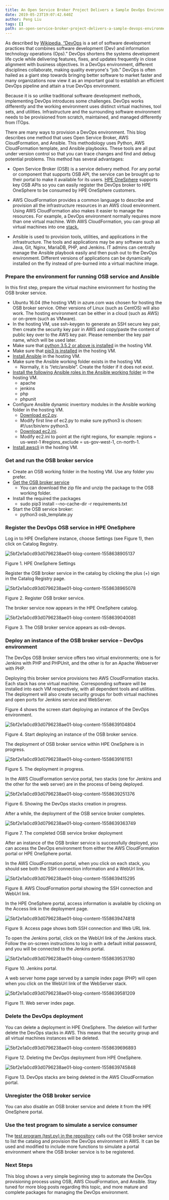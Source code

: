 ```yaml
---
title: An Open Service Broker Project Delivers a Sample DevOps Environment to AWS
date: 2019-05-23T19:07:42.640Z
author: Peng Liu 
tags: []
path: an-open-service-broker-project-delivers-a-sample-devops-environment-to-a
---
```

As described by [Wikipedia, “DevOps](https://en.wikipedia.org/wiki/DevOps) is a set of software development practices that combines software development (Dev) and information technology operations (Ops).” DevOps shortens the systems development life cycle while delivering features, fixes, and updates frequently in close alignment with business objectives. In a DevOps environment, different disciplines collaborate, making quality everyone's “job.” DevOps is often hailed as a giant step towards bringing better software to market faster and many organizations now view it as an important goal to establish an efficient DevOps pipeline and attain a true DevOps environment.  

Because it is so unlike traditional software development methods, implementing DevOps introduces some challenges. DevOps works differently and the working environment uses distinct virtual machines, tool sets, and utilities. Infrastructure and the surrounding software environment needs to be provisioned from scratch, maintained, and managed differently from ITOps.

There are many ways to provision a DevOps environment. This blog describes one method that uses Open Service Broker, AWS CloudFormation, and Ansible. This methodology uses Python, AWS CloudFormation template, and Ansible playbooks. These tools are all put under version control so that you can trace changes and find and debug potential problems. This method has several advantages:

* Open Service Broker (OSB) is a service delivery method. For any portal or component that supports OSB API, the service can be brought up to their portal to make it available for its users. [HPE OneSphere](https://www.hpe.com/us/en/solutions/cloud/onesphere.html) supports key OSB APIs so you can easily register the DevOps broker to HPE OneSphere to be consumed by HPE OneSphere customers.

* AWS CloudFormation provides a common language to describe and provision all the infrastructure resources in an AWS cloud environment. Using AWS CloudFormation also makes it easier to manage the resources. For example, a DevOps environment normally requires more than one virtual machine. With AWS CloudFormation, you can group all virtual machines into one [stack.](https://docs.aws.amazon.com/AWSCloudFormation/latest/UserGuide/stacks.html)

* Ansible is used to provision tools, utilities, and applications in the infrastructure. The tools and applications may be any software such as Java, Git, Nginx, MariaDB, PHP, and Jenkins. IT admins can centrally manage the Ansible playbook easily and then push out to the DevOps environment. Different versions of applications can be dynamically installed on the fly instead of pre-burned into a virtual machine image.

### Prepare the environment for running OSB service and Ansible

In this first step, prepare the virtual machine environment for hosting the OSB broker service.

* Ubuntu 16.04 (the hosting VM) in azure.com was chosen for hosting the OSB broker service. Other versions of Linux (such as CentOS) will also work. The hosting environment can be either in a cloud (such as AWS) or on-prem (such as VMware).
* In the hosting VM, use ssh-keygen to generate an SSH secure key pair, then create the security key pair in AWS and copy/paste the content of public key over to the AWS key pair. Please remember the key pair name, which will be used later.
* Make sure that [python 3.5.2 or above is installed](http://ubuntuhandbook.org/index.php/2017/07/install-python-3-6-1-in-ubuntu-16-04-lts/) in the hosting VM. 
* Make sure that [pip3 is installed](https://linuxize.com/post/how-to-install-pip-on-ubuntu-18.04/) in the hosting VM.
* [Install Ansible](https://tecadmin.net/install-ansible-on-ubuntu-16-04-xenial/) in the hosting VM.
* Make sure the Ansible working folder exists in the hosting VM.
    * Normally, it is “/etc/ansible”. Create the folder if it does not exist.
* [Install the following Ansible roles in the Ansible working folder](https://docs.ansible.com/ansible/latest/reference_appendices/galaxy.html#installing-roles) in the hosting VM.
    * apache
    * jenkins
    * php
    * phpunit
* Configure Ansible dynamic inventory modules in the Ansible working folder in the hosting VM.  
    * [Download ec2.py](https://github.com/ansible/ansible/blob/devel/contrib/inventory/ec2.py).     
    * Modify first line of ec2.py to make sure python3 is chosen: #!/usr/bin/env python3.     
    * [Download ec2.ini](https://github.com/ansible/ansible/blob/devel/contrib/inventory/ec2.ini).   
    * Modify ec2.ini to point at the right regions, for example: regions = us-west-1
#regions_exclude = us-gov-west-1, cn-north-1.   
* [Install awscli](https://docs.aws.amazon.com/cli/latest/userguide/cli-chap-install.html) in the hosting VM.

### Get and run the OSB broker service

* Create an OSB working folder in the hosting VM. Use any folder you prefer.
* [Get the OSB broker service](https://github.hpe.com/peng-liu/osb-devops) 
    * You can download the zip file and unzip the package to the OSB working folder.
* Install the required the packages
    * sudo pip3 install --no-cache-dir -r requirements.txt
* Start the OSB service broker: 
    * python3 osb_template.py

### Register the DevOps OSB service in HPE OneSphere

Log in to HPE OneSphere instance, choose Settings (see Figure 1), then click on Catalog Registry.



![5bf2e1a0cd93d0796238ae01-blog-content-1558638905137](https://hpe-developer-portal.s3.amazonaws.com/uploads/media/2019/5/picture1-1558638905136.png)

Figure 1. HPE OneSphere Settings

Register the OSB broker service in the catalog by clicking the plus (+) sign in the Catalog Registry page.


![5bf2e1a0cd93d0796238ae01-blog-content-1558638965078](https://hpe-developer-portal.s3.amazonaws.com/uploads/media/2019/5/picture11-1558638965078.png)

Figure 2. Register OSB broker service.

The broker service now appears in the HPE OneSphere catalog.


![5bf2e1a0cd93d0796238ae01-blog-content-1558639040081](https://hpe-developer-portal.s3.amazonaws.com/uploads/media/2019/5/picture13-1558639040081.png)

Figure 3. The OSB broker service appears as osb-devops.

### Deploy an instance of the OSB broker service – DevOps environment

The DevOps OSB broker service offers two virtual environments; one is for Jenkins with PHP and PHPUnit, and the other is for an Apache Webserver with PHP.

Deploying this broker service provisions two AWS CloudFormation stacks. Each stack has one virtual machine. Corresponding software will be installed into each VM respectively, with all dependent tools and utilities. The deployment will also create security groups for both virtual machines and open ports for Jenkins service and WebServer.

Figure 4 shows the screen start deploying an instance of the DevOps environment. 


![5bf2e1a0cd93d0796238ae01-blog-content-1558639104804](https://hpe-developer-portal.s3.amazonaws.com/uploads/media/2019/5/picture14-1558639104803.png)

Figure 4. Start deploying an instance of the OSB broker service.

The deployment of OSB broker service within HPE OneSphere is in progress.


![5bf2e1a0cd93d0796238ae01-blog-content-1558639161151](https://hpe-developer-portal.s3.amazonaws.com/uploads/media/2019/5/picture15-1558639161150.png)

Figure 5. The deployment in progress.

In the AWS CloudFormation service portal, two stacks (one for Jenkins and the other for the web server) are in the process of being deployed.


![5bf2e1a0cd93d0796238ae01-blog-content-1558639251376](https://hpe-developer-portal.s3.amazonaws.com/uploads/media/2019/5/picture16-1558639251375.png)

Figure 6. Showing the DevOps stacks creation in progress.

After a while, the deployment of the OSB service broker completes.


![5bf2e1a0cd93d0796238ae01-blog-content-1558639363749](https://hpe-developer-portal.s3.amazonaws.com/uploads/media/2019/5/picture20-1558639363748.png)

Figure 7. The completed OSB service broker deployment

After an instance of the OSB broker service is successfully deployed, you can access the DevOps environment from either the AWS CloudFormation portal or HPE OneSphere portal.

In the AWS CloudFormation portal, when you click on each stack, you should see both the SSH connection information and a WebUrl link.


![5bf2e1a0cd93d0796238ae01-blog-content-1558639415295](https://hpe-developer-portal.s3.amazonaws.com/uploads/media/2019/5/picture111-1558639415294.png)

Figure 8. AWS CloudFormation portal showing the SSH connection and WebUrl link.

In the HPE OneSphere portal, access information is available by clicking on the Access link in the deployment page.


![5bf2e1a0cd93d0796238ae01-blog-content-1558639474818](https://hpe-developer-portal.s3.amazonaws.com/uploads/media/2019/5/picture671-1558639474817.png)

Figure 9. Access page shows both SSH connection and Web URL link.

To open the Jenkins portal, click on the WebUrl link of the Jenkins stack. Follow the on-screen instructions to log in with a default initial password, and you will be connected to the Jenkins portal.


![5bf2e1a0cd93d0796238ae01-blog-content-1558639531780](https://hpe-developer-portal.s3.amazonaws.com/uploads/media/2019/5/picture551-1558639531779.png)

Figure 10. Jenkins portal.

A web server home page served by a sample index page (PHP) will open when you click on the WebUrl link of the WebServer stack.


![5bf2e1a0cd93d0796238ae01-blog-content-1558639581209](https://hpe-developer-portal.s3.amazonaws.com/uploads/media/2019/5/picturel1-1558639581208.png)

Figure 11. Web server index page.

### Delete the DevOps deployment

You can delete a deployment in HPE OneSphere. The deletion will further delete the DevOps stacks in AWS. This means that the security group and all virtual machines instances will be deleted.


![5bf2e1a0cd93d0796238ae01-blog-content-1558639696893](https://hpe-developer-portal.s3.amazonaws.com/uploads/media/2019/5/pictures1-1558639696893.png)

Figure 12. Deleting the DevOps deployment from HPE OneSphere.

![5bf2e1a0cd93d0796238ae01-blog-content-1558639745848](https://hpe-developer-portal.s3.amazonaws.com/uploads/media/2019/5/picture001-1558639745847.png)

Figure 13. DevOps stacks are being deleted in the AWS CloudFormation portal.

### Unregister the OSB broker service

You can also disable an OSB broker service and delete it from the HPE OneSphere portal.

### Use the test program to simulate a service consumer

The [test program (test.py) in the repository](https://github.hpe.com/peng-liu/osb-devops) calls out the OSB broker service to list the catalog and provision the DevOps environment in AWS. It can be used and modified to include more functions to simulate a portal environment where the OSB broker service is to be registered.

### Next Steps

This blog shows a very simple beginning step to automate the DevOps provisioning process using OSB, AWS CloudFormation, and Ansible. Stay tuned for more blog posts regarding this topic, and more mature and complete packages for managing the DevOps environment. 
